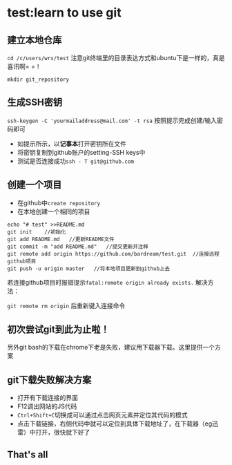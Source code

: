 # test:learn to use git
## 建立本地仓库
`cd /c/users/wrx/test`
注意git终端里的目录表达方式和ubuntu下是一样的，真是喜讯啊= =！

`mkdir git_repository`

## 生成SSH密钥
`ssh-keygen -C 'yourmailaddress@mail.com' -t rsa`
按照提示完成创建/输入密码即可

- 如提示所示，以**记事本**打开密钥所在文件
- 将密钥复制到github账户的setting-SSH keys中
- 测试是否连接成功`ssh - T git@github.com`

## 创建一个项目
- 在github中`create repository`
- 在本地创建一个相同的项目
```
echo "# test" >>README.md
git init 	//初始化
git add README.md	//更新README文件
git commit -m "add README.md"	//提交更新并注释
git remote add origin https://github.com/bardream/test.git	//连接远程github项目
git push -u origin master	//将本地项目更新到github上去
```

若连接github项目时报错提示`fatal:remote origin already exists.`
解决方法：

`git remote rm origin`
后重新键入连接命令

## 初次尝试git到此为止啦！

另外git bash的下载在chrome下老是失败，建议用下载器下载。这里提供一个方案
## git下载失败解决方案

- 打开有下载连接的界面
- F12调出网站的JS代码
- `Ctrl+Shift+C`切换成可以通过点击网页元素并定位其代码的模式
- 点击下载链接，右侧代码中就可以定位到具体下载地址了，在下载器（eg迅雷）中打开，很快就下好了

## That's all

